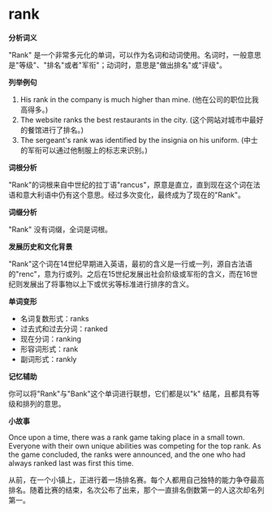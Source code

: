 # rank

**分析词义**

  

"Rank" 是一个非常多元化的单词，可以作为名词和动词使用。名词时，一般意思是"等级"、"排名"或者"军衔"；动词时，意思是"做出排名"或"评级"。

  

**列举例句**

  

1.  His rank in the company is much higher than mine. (他在公司的职位比我高得多。)
2.  The website ranks the best restaurants in the city. (这个网站对城市中最好的餐馆进行了排名。)
3.  The sergeant's rank was identified by the insignia on his uniform. (中士的军衔可以通过他制服上的标志来识别。)

  

**词根分析**

  

"Rank"的词根来自中世纪的拉丁语"rancus"，原意是直立，直到现在这个词在法语和意大利语中仍有这个意思。经过多次变化，最终成为了现在的"Rank"。

  

**词缀分析**

  

"Rank" 没有词缀，全词是词根。

  

**发展历史和文化背景**

  

"Rank"这个词在14世纪早期进入英语，最初的含义是一行或一列，源自古法语的"renc"，意为行或列。之后在15世纪发展出社会阶级或军衔的含义，而在16世纪则发展出了将事物以上下或优劣等标准进行排序的含义。

  

**单词变形**

  

*   名词复数形式：ranks
*   过去式和过去分词：ranked
*   现在分词：ranking
*   形容词形式：rank
*   副词形式：rankly

  

**记忆辅助**

  

你可以将"Rank"与"Bank"这个单词进行联想，它们都是以"k" 结尾，且都具有等级和排列的意思。

  

**小故事**

  

Once upon a time, there was a rank game taking place in a small town. Everyone with their own unique abilities was competing for the top rank. As the game concluded, the ranks were announced, and the one who had always ranked last was first this time.

  

从前，在一个小镇上，正进行着一场排名赛。每个人都用自己独特的能力争夺最高排名。随着比赛的结束，名次公布了出来，那个一直排名倒数第一的人这次却名列第一。

